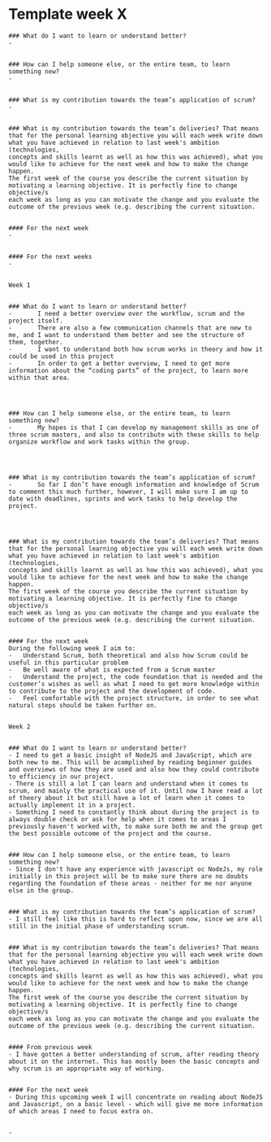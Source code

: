 # Template week X
	### What do I want to learn or understand better?
	-


	### How can I help someone else, or the entire team, to learn something new?
	-


	### What is my contribution towards the team’s application of scrum?
	-


	### What is my contribution towards the team’s deliveries? That means 
	that for the personal learning objective you will each week write down 
	what you have achieved in relation to last week's ambition (technologies, 
	concepts and skills learnt as well as how this was achieved), what you 
	would like to achieve for the next week and how to make the change happen. 
	The first week of the course you describe the current situation by 
	motivating a learning objective. It is perfectly fine to change objective/s 
	each week as long as you can motivate the change and you evaluate the 
	outcome of the previous week (e.g. describing the current situation.


	#### For the next week
	-


	#### For the next weeks
	-


	Week 1


	### What do I want to learn or understand better?
	-       I need a better overview over the workflow, scrum and the project itself.
	-       There are also a few communication channels that are new to me, and I want to understand them better and see the structure of them, together.
	-       I want to understand both how scrum works in theory and how it could be used in this project
	-       In order to get a better overview, I need to get more information about the “coding parts” of the project, to learn more within that area.




	### How can I help someone else, or the entire team, to learn something new?
	-       My hopes is that I can develop my management skills as one of three scrum masters, and also to contribute with these skills to help organize workflow and work tasks within the group.




	### What is my contribution towards the team’s application of scrum?
	-   	So far I don’t have enough information and knowledge of Scrum to comment this much further, however, I will make sure I am up to date with deadlines, sprints and work tasks to help develop the project.




	### What is my contribution towards the team’s deliveries? That means 
	that for the personal learning objective you will each week write down 
	what you have achieved in relation to last week's ambition (technologies, 
	concepts and skills learnt as well as how this was achieved), what you 
	would like to achieve for the next week and how to make the change happen. 
	The first week of the course you describe the current situation by 
	motivating a learning objective. It is perfectly fine to change objective/s 
	each week as long as you can motivate the change and you evaluate the 
	outcome of the previous week (e.g. describing the current situation.


	#### For the next week
	During the following week I aim to:
	-  	Understand Scrum, both theoretical and also how Scrum could be useful in this particular problem
	- 	Be well aware of what is expected from a Scrum master
	- 	Understand the project, the code foundation that is needed and the customer’s wishes as well as what I need to get more knowledge within to contribute to the project and the development of code.
	- 	Feel comfortable with the project structure, in order to see what natural steps should be taken further on.


	Week 2


	### What do I want to learn or understand better?
	- I need to get a basic insight of NodeJS and JavaScript, which are both new to me. This will be acomplished by reading beginner guides and overviews of how they are used and also how they could contribute to efficiency in our project.
	- There is still a lot I can learn and understand when it comes to scrum, and mainly the practical use of it. Until now I have read a lot of theory about it but still have a lot of learn when it comes to actually implement it in a project.
	- Something I need to constantly think about during the project is to always double check or ask for help when it comes to areas I previously haven't worked with, to make sure both me and the group get the best possible outcome of the project and the course.


	### How can I help someone else, or the entire team, to learn something new?
	- Since I don't have any experience with javascript oc NodeJs, my role initially in this project will be to make sure there are no doubts regarding the foundation of these areas - neither for me nor anyone else in the group. 


	### What is my contribution towards the team’s application of scrum?
	- I still feel like this is hard to reflect upon now, since we are all still in the initial phase of understanding scrum.


	### What is my contribution towards the team’s deliveries? That means 
	that for the personal learning objective you will each week write down 
	what you have achieved in relation to last week's ambition (technologies, 
	concepts and skills learnt as well as how this was achieved), what you 
	would like to achieve for the next week and how to make the change happen. 
	The first week of the course you describe the current situation by 
	motivating a learning objective. It is perfectly fine to change objective/s 
	each week as long as you can motivate the change and you evaluate the 
	outcome of the previous week (e.g. describing the current situation.


	#### From previous week
	- I have gotten a better understanding of scrum, after reading theory about it on the internet. This has mostly been the basic concepts and why scrum is an appropriate way of working.


	#### For the next week
	- During this upcoming week I will concentrate on reading about NodeJS and Javascript, on a basic level - which will give me more information of which areas I need to focus extra on.


	-